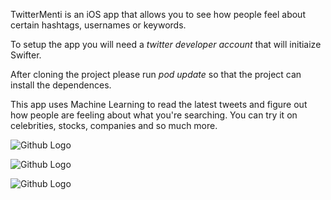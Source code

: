 TwitterMenti is an iOS app that allows you to see how people feel about certain hashtags, usernames or keywords.

To setup the app you will need a *twitter developer account* that will initiaize Swifter.

After cloning the project please run *pod update* so that the project can install the dependences.

This app uses Machine Learning to read the latest tweets and figure out how people are feeling about what you're searching. You can try it on celebrities, stocks, companies and so much more.

![Github Logo](https://github.com/kejvi/Twittermenti/blob/main/Description/1.PNG&v=1s=100)

![Github Logo](https://github.com/kejvi/Twittermenti/blob/main/Description/2.PNG&v=1s=100)

![Github Logo](https://github.com/kejvi/Twittermenti/blob/main/Description/3.PNG&v=1s=100)
